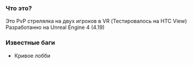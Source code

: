 ﻿### Что это?
Это PvP стрелялка на двух игроков в VR (Тестировалось на HTC View)
Разработанно на Unreal Engine 4 (4.19)

### Известные баги

- Кривое лобби
